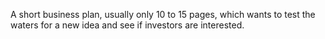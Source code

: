 A short business plan, usually only 10 to 15 pages, which wants to test the waters for a new idea and see if investors are interested.